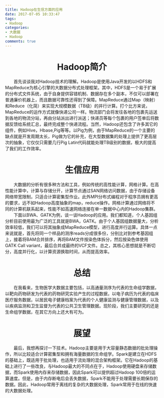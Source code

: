 ```yaml
---
title: Hadoop在生信方面的应用
date: 2017-07-05 10:33:47
tags:
- Hadoop
categories:
- 大数据
- Hadoop
comments: true
---
```


# <center>Hadoop简介
&emsp;&emsp;首先谈谈我对Hadoop技术的理解。Hadoop是使用Java开发的以HDFS和MapReduce为核心引擎的大数据分布式处理框架。其中，HDFS是一个易于扩展的分布式文件系统，由于自身提供容错机制、数据存在多个副本，不仅可以部署在普通廉价机器上，而且数据可靠性还得到了保障。MapReduce通过Map（映射）和Reduce（化简）来实现大规模数据（TB级）的并行计算。打个比方来说，MapReduce的运作方式就像快递公司一样。物流部门会将发往各地的包裹先运送到各地的物流分站，再由分站派出进行派送；快递员等每个包裹的用户签单后将数据反馈给系统汇总，最终完成整个快递流程。当然，Hadoop还包含了许多其它的组件，例如Hive，Hbase,Pig等等。以Pig为例，由于MapReduce的一个主要的缺点就是开发周期太长，Pig做为它的补充，在大型数据集的处理上提供了更高层次的抽象，它仅仅只需要几行Pig Latin代码就能处理TB级别的数据，极大的提高了我们的工作效率。
# <center>生信应用
&emsp;&emsp;大数据的分析有很多种方法和工具，例如传统的高性能计算，网格计算。在高性能计算中，计算与存储分开，计算节点通过SAN网络访问数据，由于存储设备网络带宽限制，只适合计算密集型作业。此外MPI分布式编程对于程序员拥有更高的要求，远不如Hadoop高度抽象的map，reduce操作。网格计算通过网络将不同的计算机联系起来，性能不如高速网络连接在单一数据中心内的Hadoop集群。
&emsp;&emsp;下面以BWA、GATK为例，谈一谈Hadoop的应用。我们都知道，个人基因组分析目前使用最为广泛的工具就是BWA，GATK。由于个人基因组数据量大，分析效率较低，我们可以将其抽象成MapReduce模型，进行高度并行运算。具体一点来说就是，首先将同一个样品的测序reads分成很多份，分别比对到参考基因组上，接着将BAM合并排序，再将BAM文件按染色体拆分，然后按染色体使用GATK Call variant，最后合并成最终的VCF文件。总之，其核心思想就是不断切分，高度并行化，以计算资源换取时间，从而提高效率。

# <center>总结
&emsp;&emsp;在我看来，生物医学大数据主要包括，以高通量测序为代表的生命组学数据，以靶向药物研发为代表的药物研究实验产生的过程数据，以电子病历为代表的临床医疗服务数据，以居民电子健康档案为代表的个人健康监测与健康管理数据，以及以疾病监测和卫生监督为代表的公共卫生管理数据。现阶段，我们主要研究的还是生命组学数据，在其它方向上还大有可为。
# <center>展望
&emsp;&emsp;最后，我想再探讨一下技术。Hadoop主要是用于大容量静态数据的批处理操作，所以比较适合计算密集型和拥有海量数据的生命组学。Spark是建立在HDFS的基础上，既适用于批处理，也适用于流处理的混合架构框架。它在Hadoop的基础上进行了一些改良，与Hadoop最大的不同点在于，Hadoop使用硬盘来存储数据，而Spark使用内存来存储数据，因此Spark可以提供超过Hadoop 100倍的运算速度。但是，由于内存断电后会丢失数据，Spark不能用于处理需要长期保存的数据。因此，Hadoop常用于离线的复杂的大数据处理，Spark常用于在线的快速的大数据处理。
